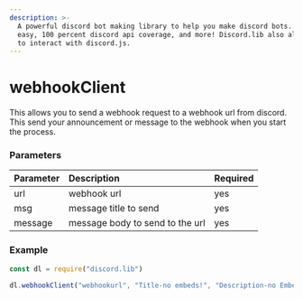 ```yaml
---
description: >-
  A powerful discord bot making library to help you make discord bots. Super
  easy, 100 percent discord api coverage, and more! Discord.lib also allows you
  to interact with discord.js.
---
```


# webhookClient

This allows you to send a webhook request to a webhook url from discord. This send your announcement or message to the webhook when you start the process.

### Parameters

| Parameter | Description | Required |
| :--- | :--- | :--- |
| url | webhook url | yes |
| msg | message title to send | yes |
| message | message body to send to the url | yes |

### Example

```javascript
const dl = require("discord.lib")

dl.webhookClient("webhookurl", "Title-no embeds!", "Description-no Embeds!")
```

